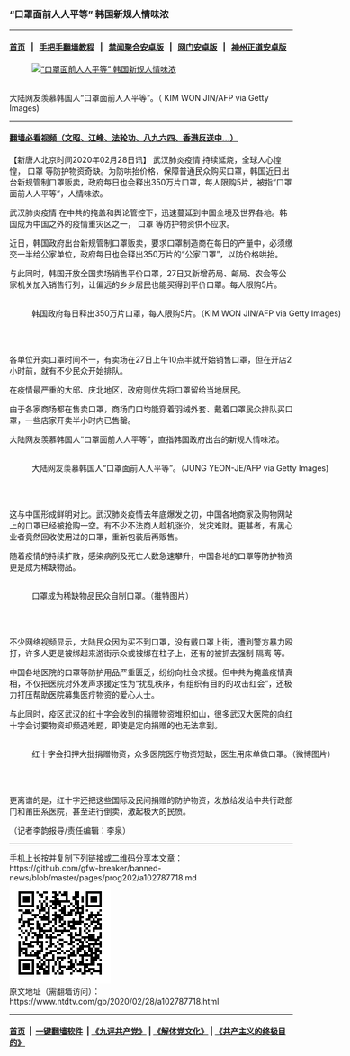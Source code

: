 ### “口罩面前人人平等” 韩国新规人情味浓
------------------------

#### [首页](https://github.com/gfw-breaker/banned-news/blob/master/README.md) &nbsp;&nbsp;|&nbsp;&nbsp; [手把手翻墙教程](https://github.com/gfw-breaker/guides/wiki) &nbsp;&nbsp;|&nbsp;&nbsp; [禁闻聚合安卓版](https://github.com/gfw-breaker/bn-android) &nbsp;&nbsp;|&nbsp;&nbsp; [网门安卓版](https://github.com/oGate2/oGate) &nbsp;&nbsp;|&nbsp;&nbsp; [神州正道安卓版](https://github.com/SzzdOgate/update) 



<div><div class="featured_image">
 <a href="https://i.ntdtv.com/assets/uploads/2020/02/GettyImages-1203574919.jpg" target="_blank">
  <figure>
   <img alt="“口罩面前人人平等” 韩国新规人情味浓" src="https://i.ntdtv.com/assets/uploads/2020/02/GettyImages-1203574919-800x450.jpg"/>
  </figure><br/>
 </a>
 <span class="caption">
  大陆网友羡慕韩国人“口罩面前人人平等”。（ KIM WON JIN/AFP via Getty Images)
 </span>
</div>
</div><hr/>

#### [翻墙必看视频（文昭、江峰、法轮功、八九六四、香港反送中...）](https://github.com/gfw-breaker/banned-news/blob/master/pages/link3.md)

<div><div class="post_content" itemprop="articleBody">
 <p>
  【新唐人北京时间2020年02月28日讯】
  <ok href="https://www.ntdtv.com/gb/442749.htm">
   武汉肺炎疫情
  </ok>
  持续延烧，全球人心惶惶，
  <ok href="https://www.ntdtv.com/gb/口罩.htm">
   口罩
  </ok>
  等防护物资奇缺。为防哄抬价格，保障普通民众购买口罩，韩国近日出台新规管制口罩贩卖，政府每日也会释出350万片口罩，每人限购5片，被指“口罩面前人人平等”，人情味浓。
 </p>
 <p>
  <ok href="https://www.ntdtv.com/gb/442749.htm">
   武汉肺炎疫情
  </ok>
  在中共的掩盖和舆论管控下，迅速蔓延到中国全境及世界各地。韩国成为中国之外的疫情重灾区之一，
  <ok href="https://www.ntdtv.com/gb/口罩.htm">
   口罩
  </ok>
  等防护物资供不应求。
 </p>
 <p>
  近日，韩国政府出台新规管制口罩贩卖，要求口罩制造商在每日的产量中，必须缴交一半给公家单位，政府每日也会释出350万片的“公家口罩”，以防价格哄抬。
 </p>
 <p>
  与此同时，韩国开放全国卖场销售平价口罩，27日又新增药局、邮局、农会等公家机关加入销售行列，让偏远的乡乡居民也能买得到平价口罩。每人限购5片。
 </p>
 <figure class="wp-caption alignnone" id="attachment_102787722" style="width: 600px">
  <ok href="https://i.ntdtv.com/assets/uploads/2020/02/GettyImages-1203574926.jpg">
   <img alt="" class="size-medium wp-image-102787722" src="https://i.ntdtv.com/assets/uploads/2020/02/GettyImages-1203574926-600x338.jpg"/>
  </ok>
  <br/><figcaption class="wp-caption-text">
   韩国政府每日释出350万片口罩，每人限购5片。（KIM WON JIN/AFP via Getty Images)
  </figcaption><br/>
 </figure><br/>
 <p>
  各单位开卖口罩时间不一，有卖场在27日上午10点半就开始销售口罩，但在开店2小时前，就有不少民众开始排队。
 </p>
 <p>
  在疫情最严重的大邱、庆北地区，政府则优先将口罩留给当地居民。
 </p>
 <p>
  由于各家商场都在售卖口罩，商场门口均能穿着羽绒外套、戴着口罩民众排队买口罩，一些店家开卖半小时内已售罄。
 </p>
 <p>
  大陆网友羡慕韩国人“口罩面前人人平等”，直指韩国政府出台的新规人情味浓。
 </p>
 <figure class="wp-caption alignnone" id="attachment_102787720" style="width: 600px">
  <ok href="https://i.ntdtv.com/assets/uploads/2020/02/GettyImages-1203574487.jpg">
   <img alt="" class="size-medium wp-image-102787720" src="https://i.ntdtv.com/assets/uploads/2020/02/GettyImages-1203574487-600x338.jpg"/>
  </ok>
  <br/><figcaption class="wp-caption-text">
   大陆网友羡慕韩国人“口罩面前人人平等”。（JUNG YEON-JE/AFP via Getty Images)
  </figcaption><br/>
 </figure><br/>
 <p>
  这与中国形成鲜明对比。武汉肺炎疫情去年底爆发之初，中国各地商家及购物网站上的口罩已经被抢购一空。有不少不法商人趁机涨价，发灾难财。更甚者，有黑心业者竟然回收使用过的口罩，重新包装后再贩售。
 </p>
 <p>
  随着疫情的持续扩散，感染病例及死亡人数急速攀升，中国各地的口罩等防护物资更是成为稀缺物品。
 </p>
 <figure class="wp-caption alignnone" id="attachment_102786900" style="width: 600px">
  <ok href="https://i.ntdtv.com/assets/uploads/2020/02/81ac7e0432ca472b16cf49a8bdebac86.jpg">
   <img alt="" class="size-medium wp-image-102786900" src="https://i.ntdtv.com/assets/uploads/2020/02/81ac7e0432ca472b16cf49a8bdebac86-600x384.jpg"/>
  </ok>
  <br/><figcaption class="wp-caption-text">
   口罩成为稀缺物品民众自制口罩。（推特图片）
  </figcaption><br/>
 </figure><br/>
 <p>
  不少网络视频显示，大陆民众因为买不到口罩，没有戴口罩上街，遭到警方暴力殴打，许多人更是被绑起来游街示众或被绑在柱子上，还有的被抓去强制
  <ok href="https://www.ntdtv.com/gb/隔离.htm">
   隔离
  </ok>
  等。
 </p>
 <div class="video_fit_container">
 </div>
 <p>
  中国各地医院的口罩等防护用品严重匮乏，纷纷向社会求援。但中共为掩盖疫情真相，不仅把医院对外发声求援定性为“扰乱秩序，有组织有目的的攻击红会”，还极力打压帮助医院募集医疗物资的爱心人士。
 </p>
 <p>
  与此同时，疫区武汉的红十字会收到的捐赠物资堆积如山，很多武汉大医院的向红十字会讨要物资却频遇难题，即使是定向捐赠的也无法拿到。
 </p>
 <figure class="wp-caption alignnone" id="attachment_102766296" style="width: 600px">
  <ok href="https://i.ntdtv.com/assets/uploads/2020/02/Unknown-600x400.jpg">
   <img alt="" class="size-medium wp-image-102766296" src="https://i.ntdtv.com/assets/uploads/2020/02/Unknown-600x400-600x338.jpg"/>
  </ok>
  <br/><figcaption class="wp-caption-text">
   红十字会扣押大批捐赠物资，众多医院医疗物资短缺，医生用床单做口罩。（微博图片）
  </figcaption><br/>
 </figure><br/>
 <p>
  更离谱的是，红十字还把这些国际及民间捐赠的防护物资，发放给发给中共行政部门和莆田系医院，甚至进行倒卖，激起极大的民愤。
 </p>
 <p>
  （记者李韵报导/责任编辑：李泉）
 </p>
 <div class="single_ad">
 </div>
</div>
</div>
<hr/>
手机上长按并复制下列链接或二维码分享本文章：<br/>
https://github.com/gfw-breaker/banned-news/blob/master/pages/prog202/a102787718.md <br/>
<a href='https://github.com/gfw-breaker/banned-news/blob/master/pages/prog202/a102787718.md'><img src='https://github.com/gfw-breaker/banned-news/blob/master/pages/prog202/a102787718.md.png'/></a> <br/>
原文地址（需翻墙访问）：https://www.ntdtv.com/gb/2020/02/28/a102787718.html


------------------------
#### [首页](https://github.com/gfw-breaker/banned-news/blob/master/README.md) &nbsp;|&nbsp; [一键翻墙软件](https://github.com/gfw-breaker/nogfw/blob/master/README.md) &nbsp;| [《九评共产党》](https://github.com/gfw-breaker/9ping.md/blob/master/README.md#九评之一评共产党是什么) | [《解体党文化》](https://github.com/gfw-breaker/jtdwh.md/blob/master/README.md) | [《共产主义的终极目的》](https://github.com/gfw-breaker/gczydzjmd.md/blob/master/README.md)


<img src='http://gfw-breaker.win/banned-news/pages/prog202/a102787718.md' width='0px' height='0px'/>